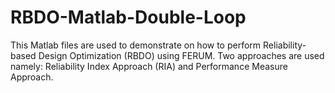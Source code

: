 # RBDO-Matlab-Double-Loop
This Matlab files are used to demonstrate on how to perform Reliability-based Design Optimization (RBDO) using FERUM. Two approaches are used namely: Reliability Index Approach (RIA) and Performance Measure Approach.
